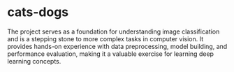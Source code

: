 # cats-dogs
The project serves as a foundation for understanding image classification and is a stepping stone to more complex tasks in computer vision. It provides hands-on experience with data preprocessing, model building, and performance evaluation, making it a valuable exercise for learning deep learning concepts.
